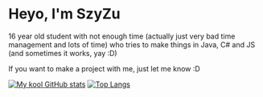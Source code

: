 # Heyo, I'm SzyZu
16 year old student with not enough time (actually just very bad time management and lots of time) who tries to make things in Java, C# and JS (and sometimes it works, yay :D)

If you want to make a project with me, just let me know :D

[![My kool GitHub stats](https://github-readme-stats.vercel.app/api?username=SzyZuu&theme=holi&show_icons=true&include_all_commits=true)](https://github.com/SzyZuu/)
[![Top Langs](https://github-readme-stats.vercel.app/api/top-langs/?username=SzyZuu&layout=donut)](https://github.com/anuraghazra/github-readme-stats)
